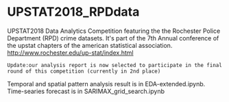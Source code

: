 # UPSTAT2018_RPDdata
UPSTAT2018 Data Analytics Competition featuring the the Rochester Police Department (RPD) crime datasets.
It's part of the 7th Annual conference of the upstat chapters of the american statistical association. http://www.rochester.edu/up-stat/index.html

```Update:our analysis report is now selected to participate in the final round of this competition (currently in 2nd place) ```

Temporal and spatial pattern analysis result is in EDA-extended.ipynb. Time-searies forecast is in SARIMAX_grid_search.ipynb
